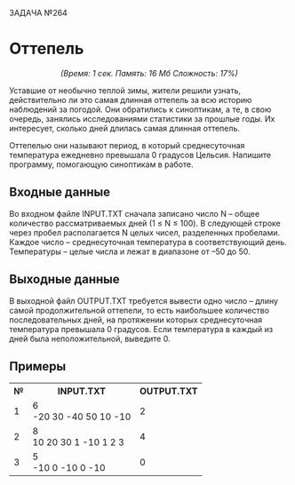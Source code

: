 ЗАДАЧА №264

<h1>Оттепель</h1>
<center><i>(Время: 1&nbsp;сек. Память: 16 Мб&nbsp;Сложность: 17%)</i></center>

<p>
  Уставшие от необычно теплой зимы, жители решили узнать, действительно ли это
  самая длинная оттепель за всю историю наблюдений за погодой. Они обратились к
  синоптикам, а те, в свою очередь, занялись исследованиями статистики за
  прошлые годы. Их интересует, сколько дней длилась самая длинная оттепель.
</p>
<p>
  Оттепелью они называют период, в который среднесуточная температура ежедневно
  превышала 0 градусов Цельсия. Напишите программу, помогающую синоптикам в
  работе.
</p>

<h2>Входные данные</h2>

<p>
  Во входном файле INPUT.TXT сначала записано число N – общее количество
  рассматриваемых дней (1 ≤ N ≤ 100). В следующей строке через пробел
  располагается N целых чисел, разделенных пробелами. Каждое число –
  среднесуточная температура в соответствующий день. Температуры – целые числа и
  лежат в диапазоне от –50 до 50.
</p>

<h2>Выходные данные</h2>

<p>
  В выходной файл OUTPUT.TXT требуется вывести одно число – длину самой
  продолжительной оттепели, то есть наибольшее количество последовательных дней,
  на протяжении которых среднесуточная температура превышала 0 градусов. Если
  температура в каждый из дней была неположительной, выведите 0.
</p>

<h2>Примеры</h2>

<table cellpadding="2">
  <tbody>
    <tr>
      <th>№</th>
      <th>INPUT.TXT</th>
      <th>OUTPUT.TXT</th>
    </tr>
    <tr>
      <td>1</td>
      <td>
        6
        <br />
        -20 30 -40 50 10 -10
      </td>
      <td>2</td>
    </tr>
    <tr>
      <td>2</td>
      <td>
        8
        <br />
        10 20 30 1 -10 1 2 3
      </td>
      <td>4</td>
    </tr>
    <tr>
      <td>3</td>
      <td>
        5
        <br />
        -10 0 -10 0 -10
      </td>
      <td>0</td>
    </tr>
  </tbody>
</table>
